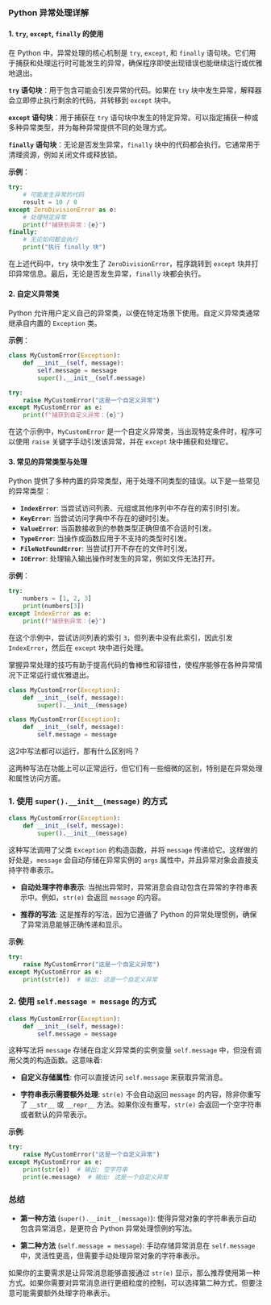 ### Python 异常处理详解

#### 1. `try`, `except`, `finally` 的使用

在 Python 中，异常处理的核心机制是 `try`, `except`, 和 `finally` 语句块。它们用于捕获和处理运行时可能发生的异常，确保程序即使出现错误也能继续运行或优雅地退出。

**`try` 语句块**：用于包含可能会引发异常的代码。如果在 `try` 块中发生异常，解释器会立即停止执行剩余的代码，并转移到 `except` 块中。

**`except` 语句块**：用于捕获在 `try` 语句块中发生的特定异常。可以指定捕获一种或多种异常类型，并为每种异常提供不同的处理方式。

**`finally` 语句块**：无论是否发生异常，`finally` 块中的代码都会执行。它通常用于清理资源，例如关闭文件或释放锁。

**示例**：
```python
try:
    # 可能发生异常的代码
    result = 10 / 0
except ZeroDivisionError as e:
    # 处理特定异常
    print(f"捕获到异常：{e}")
finally:
    # 无论如何都会执行
    print("执行 finally 块")
```
在上述代码中，`try` 块中发生了 `ZeroDivisionError`，程序跳转到 `except` 块并打印异常信息。最后，无论是否发生异常，`finally` 块都会执行。

#### 2. 自定义异常类

Python 允许用户定义自己的异常类，以便在特定场景下使用。自定义异常类通常继承自内置的 `Exception` 类。

**示例**：
```python
class MyCustomError(Exception):
    def __init__(self, message):
        self.message = message
        super().__init__(self.message)

try:
    raise MyCustomError("这是一个自定义异常")
except MyCustomError as e:
    print(f"捕获到自定义异常：{e}")
```
在这个示例中，`MyCustomError` 是一个自定义异常类，当出现特定条件时，程序可以使用 `raise` 关键字手动引发该异常，并在 `except` 块中捕获和处理它。

#### 3. 常见的异常类型与处理

Python 提供了多种内置的异常类型，用于处理不同类型的错误。以下是一些常见的异常类型：

- **`IndexError`**: 当尝试访问列表、元组或其他序列中不存在的索引时引发。
- **`KeyError`**: 当尝试访问字典中不存在的键时引发。
- **`ValueError`**: 当函数接收到的参数类型正确但值不合适时引发。
- **`TypeError`**: 当操作或函数应用于不支持的类型时引发。
- **`FileNotFoundError`**: 当尝试打开不存在的文件时引发。
- **`IOError`**: 处理输入输出操作时发生的异常，例如文件无法打开。

**示例**：
```python
try:
    numbers = [1, 2, 3]
    print(numbers[3])
except IndexError as e:
    print(f"捕获到异常：{e}")
```
在这个示例中，尝试访问列表的索引 `3`，但列表中没有此索引，因此引发 `IndexError`，然后在 `except` 块中进行处理。

掌握异常处理的技巧有助于提高代码的鲁棒性和容错性，使程序能够在各种异常情况下正常运行或优雅退出。


```python
class MyCustomError(Exception):
    def __init__(self, message):
        super().__init__(message)

class MyCustomError(Exception):
    def __init__(self, message):
        self.message = message
```
这2中写法都可以运行，那有什么区别吗？

这两种写法在功能上可以正常运行，但它们有一些细微的区别，特别是在异常处理和属性访问方面。

### 1. 使用 `super().__init__(message)` 的方式

```python
class MyCustomError(Exception):
    def __init__(self, message):
        super().__init__(message)
```

这种写法调用了父类 `Exception` 的构造函数，并将 `message` 传递给它。这样做的好处是，`message` 会自动存储在异常实例的 `args` 属性中，并且异常对象会直接支持字符串表示。

- **自动处理字符串表示**: 当抛出异常时，异常消息会自动包含在异常的字符串表示中。例如，`str(e)` 会返回 `message` 的内容。

- **推荐的写法**: 这是推荐的写法，因为它遵循了 Python 的异常处理惯例，确保了异常消息能够正确传递和显示。

**示例**:
```python
try:
    raise MyCustomError("这是一个自定义异常")
except MyCustomError as e:
    print(str(e))  # 输出: 这是一个自定义异常
```

### 2. 使用 `self.message = message` 的方式

```python
class MyCustomError(Exception):
    def __init__(self, message):
        self.message = message
```

这种写法将 `message` 存储在自定义异常类的实例变量 `self.message` 中，但没有调用父类的构造函数。这意味着:

- **自定义存储属性**: 你可以直接访问 `self.message` 来获取异常消息。

- **字符串表示需要额外处理**: `str(e)` 不会自动返回 `message` 的内容，除非你重写了 `__str__` 或 `__repr__` 方法。如果你没有重写，`str(e)` 会返回一个空字符串或者默认的异常表示。

**示例**:
```python
try:
    raise MyCustomError("这是一个自定义异常")
except MyCustomError as e:
    print(str(e))  # 输出: 空字符串
    print(e.message)  # 输出: 这是一个自定义异常
```

### 总结

- **第一种方法** (`super().__init__(message)`): 使得异常对象的字符串表示自动包含异常消息，是更符合 Python 异常处理惯例的写法。

- **第二种方法** (`self.message = message`): 手动存储异常消息在 `self.message` 中，灵活性更高，但需要手动处理异常对象的字符串表示。

如果你的主要需求是让异常消息能够直接通过 `str(e)` 显示，那么推荐使用第一种方式。如果你需要对异常消息进行更细粒度的控制，可以选择第二种方式，但要注意可能需要额外处理字符串表示。